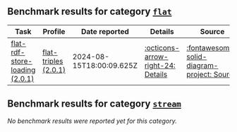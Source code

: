 ## Benchmark results for category [`flat`](https://w3id.org/riverbench/v/dev/categories/flat)

Task | Profile | Date reported | Details | Source
--- | --- | --- | --- | ---
[flat-rdf-store-loading (2.0.1)](https://w3id.org/riverbench/v/2.0.1/tasks/flat-rdf-store-loading) | [flat-triples (2.0.1)](https://w3id.org/riverbench/v/2.0.1/profiles/flat-triples) | 2024-08-15T18:00:09.625Z | [:octicons-arrow-right-24: Details](https://w3id.org/riverbench/v/dev/tasks/flat-rdf-store-loading/results#RAyFZlqsYQ_w-j5cah_gI8WBIZxiVSM4ocWHD_tnyjLxs) | [:fontawesome-solid-diagram-project: Source](https://w3id.org/np/RAyFZlqsYQ_w-j5cah_gI8WBIZxiVSM4ocWHD_tnyjLxs)


## Benchmark results for category [`stream`](https://w3id.org/riverbench/v/dev/categories/stream)

_No benchmark results were reported yet for this category._


